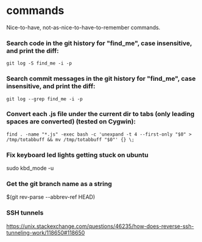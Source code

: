 # commands
Nice-to-have, not-as-nice-to-have-to-remember commands.

### Search code in the git history for "find_me", case insensitive, and print the diff:
```
git log -S find_me -i -p
```

### Search commit messages in the git history for "find_me", case insensitive, and print the diff:
```
git log --grep find_me -i -p
```

### Convert each .js file under the current dir to tabs (only leading spaces are converted) (tested on Cygwin):
```
find . -name "*.js" -exec bash -c 'unexpand -t 4 --first-only "$0" > /tmp/totabbuff && mv /tmp/totabbuff "$0"' {} \;
```

### Fix keyboard led lights getting stuck on ubuntu
sudo kbd_mode -u

### Get the git branch name as a string
$(git rev-parse --abbrev-ref HEAD)

### SSH tunnels
https://unix.stackexchange.com/questions/46235/how-does-reverse-ssh-tunneling-work/118650#118650
